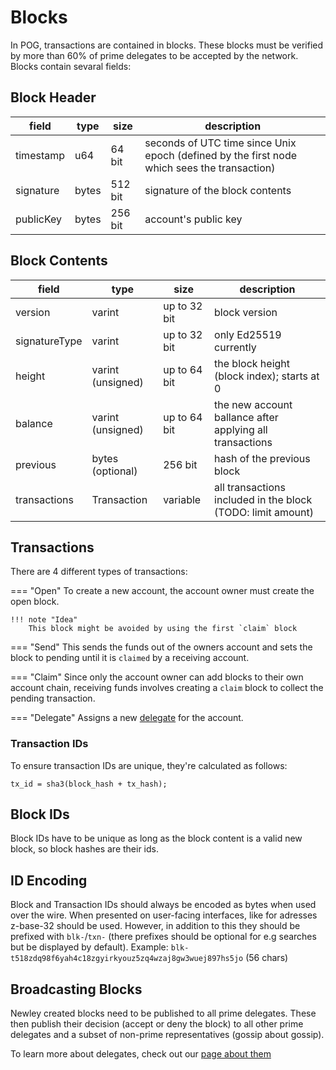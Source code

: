 # Blocks

In POG, transactions are contained in blocks. These blocks must be verified by more than 60% of prime delegates to be accepted by the network.
Blocks contain sevaral fields:

## Block Header

| field     | type  | size    | description                                                                                 |
| --------- | ----- | ------- | ------------------------------------------------------------------------------------------- |
| timestamp | u64   | 64 bit  | seconds of UTC time since Unix epoch (defined by the first node which sees the transaction) |
| signature | bytes | 512 bit | signature of the block contents                                                             |
| publicKey | bytes | 256 bit | account's public key                                                                        |

## Block Contents

| field         | type              | size         | description                                                 |
| ------------- | ----------------- | ------------ | ----------------------------------------------------------- |
| version       | varint            | up to 32 bit | block version                                               |
| signatureType | varint            | up to 32 bit | only Ed25519 currently                                      |
| height        | varint (unsigned) | up to 64 bit | the block height (block index); starts at 0                 |
| balance       | varint (unsigned) | up to 64 bit | the new account ballance after applying all transactions    |
| previous      | bytes (optional)  | 256 bit      | hash of the previous block                                  |
| transactions  | Transaction       | variable     | all transactions included in the block (TODO: limit amount) |

## Transactions

There are 4 different types of transactions:

<!-- prettier-ignore -->
=== "Open"
    To create a new account, the account owner must create the open block.

    !!! note "Idea"
        This block might be avoided by using the first `claim` block

<!-- prettier-ignore -->
=== "Send"
    This sends the funds out of the owners account and sets the block to pending until it is `claimed` by a receiving account.

<!-- prettier-ignore -->
=== "Claim"
    Since only the account owner can add blocks to their own account chain, receiving funds involves creating a `claim` block to collect the pending transaction.

<!-- prettier-ignore -->
=== "Delegate"
    Assigns a new [delegate](../consensus/delegates.md) for the account.

### Transaction IDs

To ensure transaction IDs are unique, they're calculated as follows:

```
tx_id = sha3(block_hash + tx_hash);
```

## Block IDs

Block IDs have to be unique as long as the block content is a valid new block, so block hashes are their ids.

## ID Encoding

Block and Transaction IDs should always be encoded as bytes when used over the wire. When presented on user-facing interfaces, like for adresses z-base-32 should be used.
However, in addition to this they should be prefixed with `blk-`/`txn-` (there prefixes should be optional for e.g searches but be displayed by default).
Example: `blk-t518zdq98f6yah4c18zgyirkyouz5zq4wzaj8gw3wuej897hs5jo` (56 chars)

## Broadcasting Blocks

Newley created blocks need to be published to all prime delegates.
These then publish their decision (accept or deny the block) to all other prime delegates and a subset of non-prime representatives (gossip about gossip).

To learn more about delegates, check out our [page about them](../consensus/delegates.md)
